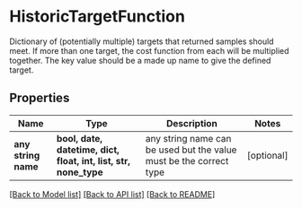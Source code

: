 # HistoricTargetFunction

Dictionary of (potentially multiple) targets that returned samples should meet. If more than one target, the cost function from each will be multiplied together. The key value should be a made up name to give the defined target. 

## Properties
Name | Type | Description | Notes
------------ | ------------- | ------------- | -------------
**any string name** | **bool, date, datetime, dict, float, int, list, str, none_type** | any string name can be used but the value must be the correct type | [optional]

[[Back to Model list]](../README.md#documentation-for-models) [[Back to API list]](../README.md#documentation-for-api-endpoints) [[Back to README]](../README.md)


